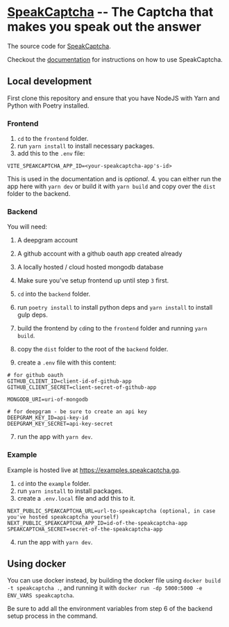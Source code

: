 # [SpeakCaptcha](https://speakcaptcha.gq) -- The Captcha that makes you speak out the answer

The source code for [SpeakCaptcha](https://speakcaptcha.gq).

Checkout the [documentation](https://speakcaptcha.gq/documentation) for instructions on how to use SpeakCaptcha.

## Local development

First clone this repository and ensure that you have NodeJS with Yarn and Python with Poetry installed.

### Frontend

1. `cd` to the `frontend` folder.
2. run `yarn install` to install necessary packages.
3. add this to the `.env` file:
```
VITE_SPEAKCAPTCHA_APP_ID=<your-speakcaptcha-app's-id>
```
This is used in the documentation and is *optional*.
4. you can either run the app here with `yarn dev` or build it with `yarn build` and copy over the `dist` folder to the backend.

### Backend

You will need:
1. A deepgram account
2. A github account with a github oauth app created already
3. A locally hosted / cloud hosted mongodb database

1. Make sure you've setup frontend up until step `3` first.
2. `cd` into the `backend` folder.
3. run `poetry install` to install python deps and `yarn install` to install gulp deps.
4. build the frontend by `cd`ing to the `frontend` folder and running `yarn build`.
5. copy the `dist` folder to the root of the `backend` folder.
6. create a `.env` file with this content:
```
# for github oauth
GITHUB_CLIENT_ID=client-id-of-github-app
GITHUB_CLIENT_SECRET=client-secret-of-github-app

MONGODB_URI=uri-of-mongodb

# for deepgram - be sure to create an api key
DEEPGRAM_KEY_ID=api-key-id
DEEPGRAM_KEY_SECRET=api-key-secret
```
7. run the app with `yarn dev`.

### Example

Example is hosted live at <https://examples.speakcaptcha.gq>.

1. `cd` into the `example` folder.
2. run `yarn install` to install packages.
3. create a `.env.local` file and add this to it.
```
NEXT_PUBLIC_SPEAKCAPTCHA_URL=url-to-speakcaptcha (optional, in case you've hosted speakcaptcha yourself)
NEXT_PUBLIC_SPEAKCAPTCHA_APP_ID=id-of-the-speakcaptcha-app
SPEAKCAPTCHA_SECRET=secret-of-the-speakcaptcha-app
```
4. run the app with `yarn dev`.

## Using docker

You can use docker instead, by building the docker file using `docker build -t speakcaptcha .`, and running it with `docker run -dp 5000:5000 -e ENV_VARS speakcaptcha`.

Be sure to add all the environment variables from step 6 of the backend setup process in the command.
